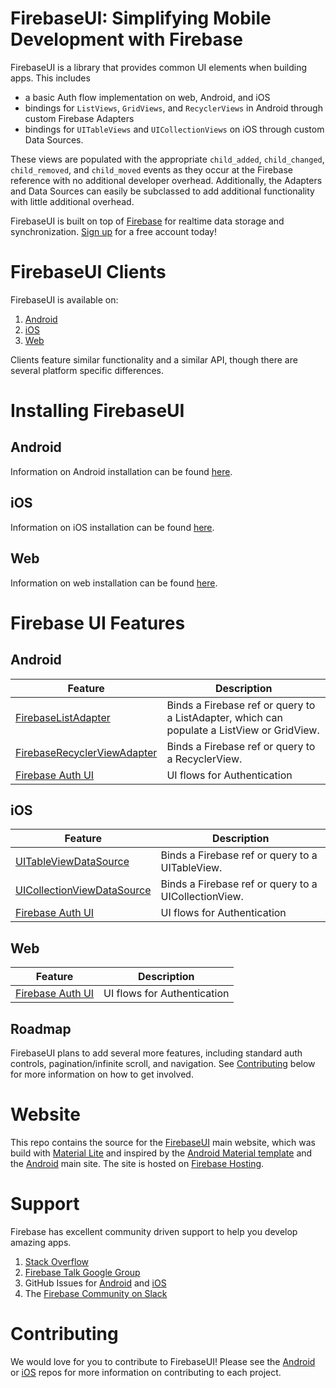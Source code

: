 FirebaseUI: Simplifying Mobile Development with Firebase
======================================================

FirebaseUI is a library that provides common UI elements when building apps. This includes
* a basic Auth flow implementation on web, Android, and iOS
* bindings for `ListViews`, `GridViews`, and `RecyclerViews` in Android through custom Firebase Adapters
* bindings for `UITableViews` and `UICollectionViews` on iOS through custom Data Sources.

These views are populated with the appropriate `child_added`, `child_changed`, `child_removed`, and `child_moved` events as they occur at the Firebase reference with no additional developer overhead. Additionally, the Adapters and Data Sources can easily be subclassed to add additional functionality  with little additional overhead.

FirebaseUI is built on top of [Firebase](https://www.firebase.com/?utm_source=firebaseui) for realtime data storage and synchronization. [Sign up](https://www.firebase.com/signup?utm_source=firebaseui) for a free account today!

# FirebaseUI Clients
FirebaseUI is available on:
  1. [Android](https://github.com/firebase/FirebaseUI-Android)
  1. [iOS](https://github.com/firebase/FirebaseUI-iOS)
  1. [Web](https://github.com/firebase/firebaseui-web)

Clients feature similar functionality and a similar API, though there are several platform specific differences.

# Installing FirebaseUI
## Android

Information on Android installation can be found [here](https://github.com/firebase/FirebaseUI-Android#installation).

## iOS

Information on iOS installation can be found [here](https://github.com/firebase/FirebaseUI-iOS#installing-firebaseui-for-ios).

## Web

Information on web installation can be found [here](https://github.com/firebase/firebaseui-web#user-content-installation).

# Firebase UI Features

## Android

Feature  | Description
------------- | -------------
[FirebaseListAdapter](https://firebaseui.com/docs/android/index.html)  | Binds a Firebase ref or query to a ListAdapter, which can populate a ListView or GridView.
[FirebaseRecyclerViewAdapter](https://firebaseui.com/docs/android/index.html) | Binds a Firebase ref or query to a RecyclerView.
[Firebase Auth UI](https://github.com/firebase/FirebaseUI-Android/tree/master/auth) | UI flows for Authentication

## iOS

Feature  | Description
------------- | -------------
[UITableViewDataSource](https://firebaseui.com/docs/ios/Classes/FirebaseTableViewDataSource.html)  | Binds a Firebase ref or query to a UITableView.
[UICollectionViewDataSource](https://firebaseui.com/docs/ios/Classes/FirebaseCollectionViewDataSource.html) | Binds a Firebase ref or query to a UICollectionView.
[Firebase Auth UI](https://github.com/firebase/FirebaseUI-iOS/tree/master/FirebaseAuthUI) | UI flows for Authentication

## Web
Feature  | Description
------------- | -------------
[Firebase Auth UI](https://github.com/firebase/firebaseui-web) | UI flows for Authentication


## Roadmap
FirebaseUI plans to add several more features, including standard auth controls, pagination/infinite scroll, and navigation. See [Contributing](https://github.com/firebase/FirebaseUI#contributing) below for more information on how to get involved.

# Website
This repo contains the source for the [FirebaseUI](https://firebaseui.firebaseapp.com) main website, which was build with [Material Lite](https://www.getmdl.io) and inspired by the [Android Material template](http://www.getmdl.io/templates/android-dot-com/index.html) and the [Android](https://www.android.com) main site. The site is hosted on [Firebase Hosting](https://www.firebase.com/hosting.html?utm_source=firebaseui).

# Support
Firebase has excellent community driven support to help you develop amazing apps.
  1. [Stack Overflow](http://stackoverflow.com/questions/tagged/firebase)
  1. [Firebase Talk Google Group](https://groups.google.com/forum/#!forum/firebase-talk)
  1. GitHub Issues for [Android](https://github.com/firebase/FirebaseUI-Android/issues) and [iOS](https://github.com/firebase/FirebaseUI-iOS/issues)
  1. The [Firebase Community on Slack](http://firebase-community.appspot.com/)

# Contributing
We would love for you to contribute to FirebaseUI! Please see the [Android](https://github.com/firebase/FirebaseUI-Android#contributing-a-patch) or [iOS](https://github.com/firebase/FirebaseUI-iOS#contributing-to-firebaseui) repos for more information on contributing to each project.
